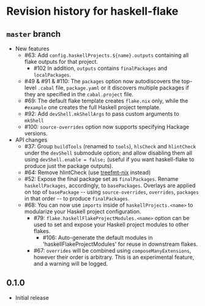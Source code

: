 # Revision history for haskell-flake

## `master` branch

- New features
  - #63: Add `config.haskellProjects.${name}.outputs` containing all flake outputs for that project.
    - #102 In addition, `outputs` contains `finalPackages` and `localPackages`.
  - #49 & #91 & #110: The `packages` option now autodiscovers the top-level `.cabal` file, `package.yaml` or it discovers multiple packages if they are specified in the `cabal.project` file.
  - #69: The default flake template creates `flake.nix` only, while the `#example` one creates the full Haskell project template.
  - #92: Add `devShell.mkShellArgs` to pass custom arguments to `mkShell`
  - #100: `source-overrides` option now supports specifying Hackage versions.
- API changes
    - #37: Group `buildTools` (renamed to `tools`), `hlsCheck` and `hlintCheck` under the `devShell` submodule option; and allow disabling them all using `devShell.enable = false;` (useful if you want haskell-flake to produce just the package outputs).
    - #64: Remove hlintCheck (use [treefmt-nix](https://github.com/numtide/treefmt-nix#flake-parts) instead)
    - #52: Expose the final package set as `finalPackages`. Rename `haskellPackages`, accordingly, to `basePackages`. Overlays are applied on top of `basePackage` -- using `source-overrides`, `overrides`, `packages` in that order -- to produce `finalPackages`.
    - #68: You can now use `imports` inside of `haskellProjects.<name>` to modularize your Haskell project configuration.
      - #79: `flake.haskellFlakeProjectModules.<name>` option can be used to set and expose your Haskell project modules to other flakes.
        - #106: Auto-generate the default modules in 'haskellFlakeProjectModules' for reuse in downstream flakes.
      - #67: `overrides` will be combined using `composeManyExtensions`, however their order is arbitrary. This is an experimental feature, and a warning will be logged.

## 0.1.0

- Initial release
